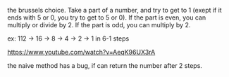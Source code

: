 
the brussels choice. Take a part of a number, and try to get to 1 (exept if it ends with 5 or 0, you try to get to 5 or 0).
If the part is even, you can multiply or divide by 2.
If the part is odd, you can multiply by 2.

ex: 112 -> 16 -> 8 -> 4 -> 2 -> 1 in 6-1 steps

https://www.youtube.com/watch?v=AeqK96UX3rA

the naive method has a bug, if can return the number after 2 steps.

